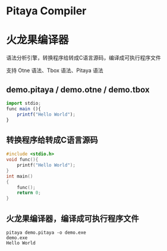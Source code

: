 # Pitaya Compiler

# 火龙果编译器
语法分析引擎，转换程序给转成C语言源码，编译成可执行程序文件

支持 Otne 语法、Tbox 语法、Pitaya 语法

## demo.pitaya / demo.otne / demo.tbox

```ts
import stdio;
func main (){
    printf("Hello World");
}
```

## 转换程序给转成C语言源码
```c
#include <stdio.h>
void func(){
    printf("Hello World");
}
int main()
{
    func();
    return 0;
}
```

## 火龙果编译器，编译成可执行程序文件

```
pitaya demo.pitaya -o demo.exe
demo.exe
Hello World
```
